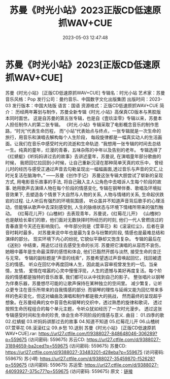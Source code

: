 ﻿---
title: 苏曼《时光小站》2023正版CD低速原抓WAV+CUE
date: 2023-05-03 12:47:48
categories: 新碟专辑、稀有等精品
tags: 华语中文
---
# 苏曼《时光小站》2023[正版CD低速原抓WAV+CUE]

苏曼《时光小站》 [正版CD低速原抓WAV+CUE]
专辑名：时光小站
艺术家：苏曼
音乐风格：Pop
发行公司：曼约音乐、中国数字文化出版集团
出版时间：2023-03
发行版本：中国大陆版
语言：国语
资源格式：正版CD低速原抓WAV+CUE
简介：
历经两年筹划与制作，苏曼全新专辑《时光.小站》高保真CD版本与黑胶版本同时面世。
这是自苏曼的第五张专辑，也是自《壹玖柒零》专辑以来，苏曼本人担任制作人的第二张专辑。
《时光.小站》专辑采取了电影概念音乐的制作思路，“时光”代表生命历程，
而“小站”代表始点与终点，一张专辑就是一次生命的旅行，用音乐和演唱去解构每个人生阶段，
每段旋律都是一幅真实动人的生活画面。让我们在音乐中感受时光的流逝和生命轨迹.
“我想用一张专辑的时间去总结一生。纯真的童年，烂漫的青春，五味杂陈的中年以及告别的老年。
专辑选择了《红蜻蜓》《听妈妈讲过去的故事》去讲述童年，苏曼说, 在演唱童年部分歌曲的时候，
我把回忆拉回到小时候，让自己重新沉浸在那种简单天真的欢乐中，
曾经儿时的经历与感受正通过声音去勾勒呈现出一幅幅画面,透过音乐与声音的交汇,让时光复活在脑海中。”
——苏曼《创作手记》
苏曼这张专辑大胆尝试了崭新的呈现方式, 用电影音乐故事的手法,
将自己融入主人公角色中去唱诉人生每个阶段的故事. 她用歌声去演绎人物在每个阶段的情感变化,
专辑在钢琴伴奏、歌唱及环境拟音效果下, 去塑造各个情景下大自然与人物的关系,
人物与情绪的关系, 生命起伏跌宕的过程. 让人听后有强烈的环境氛围感，
听众虽并不知道声音背后歌手的心理活动，但能够从歌声中去深刻感受到, 人生的脉络状态与环境下情绪所带来的强烈触动。
《红莓花儿开》《山楂树》去表现青年，苏曼说，《红莓花儿开》
《山楂树》也是献给长辈们的歌，他们面对无数抉择时所经历的时刻,
他们一代人曾燃烧过的青春直至今天还在影响我们。
中年部分则是《萱草花》和《滚滚红尘》，后者在录音时耗时最多，
对苏曼来说中年也是最为复杂与纷繁的阶段, 情感也是最难总结和演绎的部分。
现实环境下内心的纷扰, 它貌似平静却又饱含复杂。
专辑的最后在《送别》中结束，用追忆过往去感受生命的长河. 苏曼把它演唱的从容而不哀伤，
她眼中暮年是生命最深厚的感悟和体会, 他们已豁然开朗与淡然, 接受生命的变迁与无常。
专辑的副标题是“声音的线索”，苏曼希望透过声音唤起回忆，找回被遗忘的情感。
听众在回忆中再度回味人生，因此能从容审视曾发生的一切。当亲情，友情，
爱情在喧嚣的心灵中慢慢浮现，人生的遗憾与美好再度复活。每个阶段的情感都是独特的音乐故事,
我们都可以从中找到自己的影子。
整张唱片以钢琴为伴奏乐器，苏曼想尽可能的让歌声保持在某种独立的空间里。
减少繁复，让听众更专注在音乐所带来的自我情感的部分.
而钢琴的理性与延绵又能为回忆带来多样的色彩变化，但这对编曲及演唱和制作都是极大的挑战，
然而最终的呈现超乎想象。在苏曼经典的女中音音色和钢琴的交织中，透过熟悉的旋律和歌词，
透过按照生命历程组合的每个单元主题，令听众犹如经历了一次时光漫步。
透过这张专辑感受时间和生命的珍贵, 体会生命不同阶段的情感与意义.
曲目：
01.四季的歌
02.红蜻蜓
03.听妈妈讲那过去的故事
04.知道不知道
05.红莓花儿开
06.山楂树
07.萱草花
08.滚滚红尘
09.乡愁
10.送别
苏曼《时光小站》 [正版CD低速原抓WAV+CUE].rar: https://url27.ctfile.com/f/9388027-848648046-306289?p=559675
(访问密码: 559675)
苏云CD: https://url27.ctfile.com/d/9388027-31894659-ba2ced?p=559675
(访问密码: 559675)
苏曼CD: https://url27.ctfile.com/d/9388027-33483201-d28eba?p=559675
(访问密码: 559675)
苏小明: https://url27.ctfile.com/d/9388027-35459870-f52628?p=559675
(访问密码: 559675)
苏运莹: https://url27.ctfile.com/d/9388027-44093927-375c77?p=559675
(访问密码: 559675)
原文：[链接](https://blog.sina.com.cn/s/blog_1647c7e76010311pv.html)